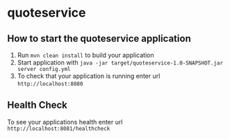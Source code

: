 # quoteservice

How to start the quoteservice application
---

1. Run `mvn clean install` to build your application
1. Start application with `java -jar target/quoteservice-1.0-SNAPSHOT.jar server config.yml`
1. To check that your application is running enter url `http://localhost:8080`

Health Check
---

To see your applications health enter url `http://localhost:8081/healthcheck`

